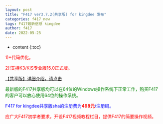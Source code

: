 ```yaml
---
layout: post
title: "F417 ver3.7.2(共享版) for kingdee 发布"
categories: f417_new
tags: F417最新信息 kingdee
author: f417
date: 2022-05-25
---
```


* content
{:toc}



<p><font color="red">1)*代码优化。</font></p>

<p><font color="red">2)!支持K3/KIS专业版15.0正式版。</font></p>


[【共享版】详细介绍，请点击](/blog/f417_kd_share)

<p><font color="green">最新版的F417共享版均可以在64位的Windows操作系统下正常工作，购买F417的客户可以放心使用64位的操作系统。</font></p>

<p><font color="blue">F417 for kingdee共享版sha的注册费为<font color="red"><b>498元</b></font>/注册码。</font></p>

<p><font color="red">应广大F417初学者要求，开设F417视频教程栏目，提供F417的简要操作视频。</font></p>
